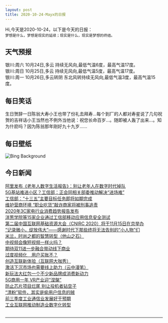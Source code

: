 ```yaml
---
layout: post
title: 2020-10-24-Mayx的日报
---
```


Hi,今天是2020-10-24，以下是今天的日报：<br><small>
梦想是什么，梦想是现实的延续；现实是什么，现实是梦想的终结。</small><!--more-->
## 天气预报
银川:周六 10月24日,多云 持续无风向,最低气温6度，最高气温17度。<br>银川:周日 10月25日,多云 持续无风向,最低气温5度，最高气温17度。<br>银川:周一 10月26日,多云转阴 东北风转持续无风向,最低气温3度，最高气温15度。
## 每日笑话
生日贺辞一日陈翁大寿小王也带了份礼去拜寿…每个到厂的人都对寿星说了几句祝贺的吉祥话小王当然也不例外当他说：祝您长命百岁…。随即被人轰了出来…。知为什麽吗？因为陈翁那年刚好九十九岁……
## 每日壁纸
![Bing Background](https://cn.bing.com/th?id=OHR.BentsGeneral_EN-US0472253814_1920x1080.jpg&rf=LaDigue_1920x1080.jpg&pid=hp "Old general store of Bents, Saskatchewan, Canada (© ImagineGolf/Getty Images)")
## 今日新闻

[阿里发布《老年人数字生活报告》：别让老年人在数字时代掉队](http://it.people.com.cn/n1/2020/1023/c1009-31904200.html)   
[5G基站难进小区？工信部：正会同相关部委推动解决“进场难”](http://it.people.com.cn/n1/2020/1023/c1009-31904172.html)   
[工信部：“十三五”主要目标任务即将如期完成](http://it.people.com.cn/n1/2020/1023/c1009-31904100.html)   
[维护营商环境 “职业吃货”敲诈商家将被刑事追责](http://it.people.com.cn/n1/2020/1023/c1009-31904067.html)   
[2020年3C家电行业消费趋势报告发布](http://it.people.com.cn/n1/2020/1023/c1009-31904076.html)   
[洋葱学院等15家企业通过工信部移动应用信息安全测试](http://it.people.com.cn/n1/2020/1023/c1009-31904091.html)   
[第二届中国互联网基础资源大会（CNIRC 2020）将于11月15日在京举办](http://it.people.com.cn/n1/2020/1023/c1009-31903811.html)   
[“记录微小，绽放伟大”——感谢时代下那些终将无法告别的“小人物”们](http://it.people.com.cn/n1/2020/1023/c1009-31903275.html)   
[米兰，时尚之都的智慧转型（他山之石）](http://it.people.com.cn/n1/2020/1023/c1009-31902993.html)   
[中视频会像短视频一样火吗？](http://it.people.com.cn/n1/2020/1023/c1009-31902976.html)   
[期待双11进一步融合带动线下商业](http://it.people.com.cn/n1/2020/1023/c1009-31902983.html)   
[过度视频化　用户买账不？](http://it.people.com.cn/n1/2020/1023/c1009-31902980.html)   
[创造互联新体验（互联网大咖秀）](http://it.people.com.cn/n1/2020/1023/c1009-31903001.html)   
[激活下沉市场也需要线上助力（云中漫笔）](http://it.people.com.cn/n1/2020/1023/c1009-31903000.html)   
[新玩法大红包一个不少新品牌成消费新动力](http://it.people.com.cn/n1/2020/1023/c1009-31902973.html)   
[5G商用一年 VR产业迎“涅槃”](http://it.people.com.cn/n1/2020/1023/c1009-31902975.html)   
[防止芯片项目烂尾 别让投机者钻空子](http://it.people.com.cn/n1/2020/1023/c1009-31902941.html)   
[“清粉”软件，其实是偷用户信息的贼](http://it.people.com.cn/n1/2020/1023/c1009-31902956.html)   
[前三季度工业通信业发展好于预期](http://it.people.com.cn/n1/2020/1023/c1009-31902885.html)   
[工业互联网推动制造业数字化转型](http://it.people.com.cn/n1/2020/1023/c1009-31902898.html)   
<br />

***

<small></small>

